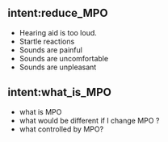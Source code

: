 ## intent:reduce_MPO
- Hearing aid is too loud.
- Startle reactions
- Sounds are painful
- Sounds are uncomfortable
- Sounds are unpleasant

## intent:what_is_MPO
- what is MPO
- what would be different if I change MPO ?
- what controlled by MPO?